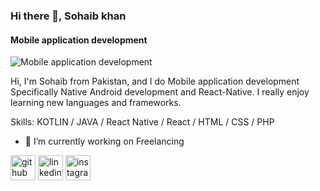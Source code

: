 ### Hi there 👋, Sohaib khan
#### Mobile application development
![Mobile application development](https://arturssmirnovs.github.io/github-profile-readme-generator/images/banner.png)

Hi, I'm Sohaib from Pakistan, and I do Mobile application development Specifically Native Android development and React-Native. I really enjoy learning new languages and frameworks.

Skills: KOTLIN / JAVA / React Native / React / HTML / CSS / PHP

- 🔭 I’m currently working on Freelancing 


[<img src='https://cdn.jsdelivr.net/npm/simple-icons@3.0.1/icons/github.svg' alt='github' height='40'>](https://github.com/sohaibkhaa)  [<img src='https://cdn.jsdelivr.net/npm/simple-icons@3.0.1/icons/linkedin.svg' alt='linkedin' height='40'>](https://www.linkedin.com/in/sohaib-khan-android-developer/)  [<img src='https://cdn.jsdelivr.net/npm/simple-icons@3.0.1/icons/instagram.svg' alt='instagram' height='40'>](https://www.instagram.com/sohaib_khan112/)  

